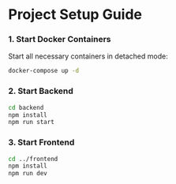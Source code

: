 # Project Setup Guide

### 1. Start Docker Containers

Start all necessary containers in detached mode:

```bash
docker-compose up -d
```

### 2. Start Backend

```bash
cd backend
npm install
npm run start
```

### 3. Start Frontend

```bash
cd ../frontend
npm install
npm run dev
```


